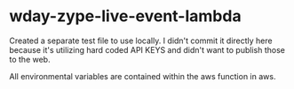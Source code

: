 # wday-zype-live-event-lambda

Created a separate test file to use locally. I didn't commit it directly here because it's utilizing hard coded API KEYS and didn't want to publish those to the web. 

All environmental variables are contained within the aws function in aws.


